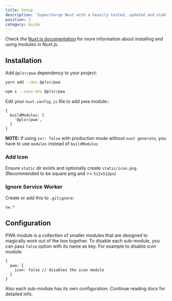 ```yaml
---
title: Setup
description: 'Supercharge Nuxt with a heavily tested, updated and stable PWA solution'
position: 1
category: Guide
---
```


Check the [Nuxt.js documentation](https://nuxtjs.org/api/configuration-modules#the-modules-property) for more information about installing and using modules in Nuxt.js.

## Installation

Add `@plsr/pwa` dependency to your project:

<code-group>
  <code-block label="Yarn" active>

  ```bash
  yarn add --dev @plsr/pwa
  ```

  </code-block>
  <code-block label="NPM">

  ```bash
  npm i --save-dev @plsr/pwa
  ```

  </code-block>
</code-group>

Edit your `nuxt.config.js` file to add pwa module::

```js{}[nuxt.config.js]
{
  buildModules: [
    '@plsr/pwa',
  ]
}
```

**NOTE:** If using `ssr: false` with production mode without `nuxt generate`, you have to use `modules` instead of `buildModules`

### Add Icon

Ensure `static` dir exists and optionally create `static/icon.png`. (Recommended to be square png and >= `512x512px`)

### Ignore Service Worker

Create or add this to `.gitignore`:

```{}[.gitignore]
sw.*
```

## Configuration

PWA module is a collection of smaller modules that are designed to magically work out of the box together. To disable each sub-module, you can pass `false` option with its name as key. For example to disable _icon_ module:

```js{}[nuxt.config.js]
{
  pwa: {
    icon: false // disables the icon module
  }
}
```

Also each sub-module has its own configuration. Continue reading docs for detailed info.

